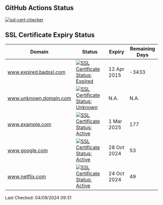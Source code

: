 ## GitHub Actions Status
[![ssl-cert-checker](https://github.com/owxiang/ssl-cert-checker/actions/workflows/ssl-cert-checker.yml/badge.svg?branch=main)](https://github.com/owxiang/ssl-cert-checker/actions/workflows/ssl-cert-checker.yml)
## SSL Certificate Expiry Status
<!-- prettier-ignore -->
| Domain | Status | Expiry | Remaining Days |
|--------|--------|--------|----------------|
| www.expired.badssl.com | [![SSL Certificate Status: Expired](https://img.shields.io/badge/Expired-red.svg)](expired.badssl.com) | 12 Apr 2015 | -3433 |
| www.unknown.domain.com | [![SSL Certificate Status: Unknown](https://img.shields.io/badge/Unknown-lightgrey.svg)](unknown.domain.com) | N.A. | N.A. |
| www.example.com | [![SSL Certificate Status: Active](https://img.shields.io/badge/Active-brightgreen.svg)](example.com) | 1 Mar 2025 | 177 |
| www.google.com | [![SSL Certificate Status: Active](https://img.shields.io/badge/Active-brightgreen.svg)](google.com) | 28 Oct 2024 | 53 |
| www.netflix.com | [![SSL Certificate Status: Active](https://img.shields.io/badge/Active-brightgreen.svg)](netflix.com) | 24 Oct 2024 | 49 |

Last Checked: 04/09/2024 09:31
